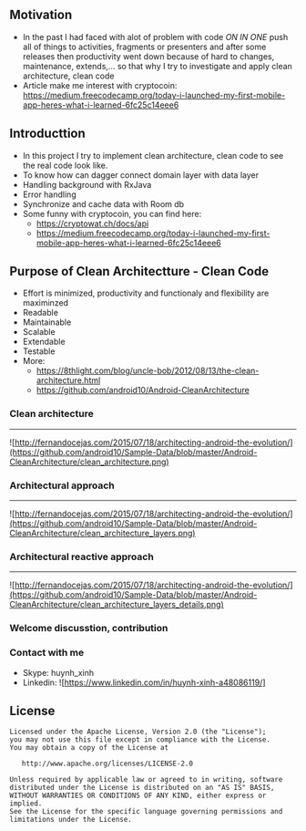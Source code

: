 ## Motivation
  - In the past I had faced with alot of problem with code *ON IN ONE* push all of things to activities, fragments or presenters 
and after some releases then productivity went down because of hard to changes, maintenance, extends,...
so that why I try to investigate and apply clean architecture, clean code
  - Article make me interest with cryptocoin: https://medium.freecodecamp.org/today-i-launched-my-first-mobile-app-heres-what-i-learned-6fc25c14eee6

## Introducttion
 - In this project I try to implement clean architecture, clean code to see the real code look like.
 - To know how can dagger connect domain layer with data layer
 - Handling background with RxJava
 - Error handling
 - Synchronize and cache data with Room db
 - Some funny with cryptocoin, you can find here: 
   - https://cryptowat.ch/docs/api
   - https://medium.freecodecamp.org/today-i-launched-my-first-mobile-app-heres-what-i-learned-6fc25c14eee6

## Purpose of Clean Architectture - Clean Code
  - Effort is minimized, productivity and functionaly and flexibility are maximinzed
  - Readable
  - Maintainable
  - Scalable
  - Extendable
  - Testable
  - More: 
    - https://8thlight.com/blog/uncle-bob/2012/08/13/the-clean-architecture.html
    - https://github.com/android10/Android-CleanArchitecture
  
 ### Clean architecture
-----------------
![http://fernandocejas.com/2015/07/18/architecting-android-the-evolution/](https://github.com/android10/Sample-Data/blob/master/Android-CleanArchitecture/clean_architecture.png)

 ### Architectural approach
-----------------
![http://fernandocejas.com/2015/07/18/architecting-android-the-evolution/](https://github.com/android10/Sample-Data/blob/master/Android-CleanArchitecture/clean_architecture_layers.png)

 ### Architectural reactive approach
-----------------
![http://fernandocejas.com/2015/07/18/architecting-android-the-evolution/](https://github.com/android10/Sample-Data/blob/master/Android-CleanArchitecture/clean_architecture_layers_details.png)

### Welcome discusstion, contribution
### Contact with me
   - Skype: huynh_xinh
   - Linkedin: ![https://www.linkedin.com/in/huynh-xinh-a48086119/]

License
--------
    Licensed under the Apache License, Version 2.0 (the "License");
    you may not use this file except in compliance with the License.
    You may obtain a copy of the License at

       http://www.apache.org/licenses/LICENSE-2.0

    Unless required by applicable law or agreed to in writing, software
    distributed under the License is distributed on an "AS IS" BASIS,
    WITHOUT WARRANTIES OR CONDITIONS OF ANY KIND, either express or implied.
    See the License for the specific language governing permissions and
    limitations under the License.

